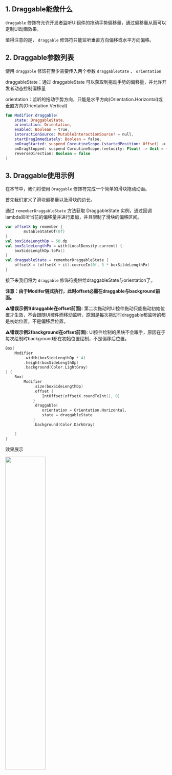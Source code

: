 ## 1. Draggable能做什么

 <code>draggable</code> 修饰符允许开发者监听UI组件的拖动手势偏移量，通过偏移量从而可以定制UI动画效果。

值得注意的是， <code>draggable</code> 修饰符只能监听垂直方向偏移或水平方向偏移。

## 2. Draggable参数列表

使用 <code>draggable</code> 修饰符至少需要传入两个参数 <code>draggableState</code> 、 <code>orientation</code> 

draggableState：通过 draggableState 可以获取到拖动手势的偏移量，并允许开发者动态控制偏移量

orientation：监听的拖动手势方向，只能是水平方向(Orientation.Horizontal)或垂直方向(Orientation.Vertical)

```kotlin
fun Modifier.draggable(
    state: DraggableState,
    orientation: Orientation,
    enabled: Boolean = true,
    interactionSource: MutableInteractionSource? = null,
    startDragImmediately: Boolean = false,
    onDragStarted: suspend CoroutineScope.(startedPosition: Offset) -> Unit = {},
    onDragStopped: suspend CoroutineScope.(velocity: Float) -> Unit = {},
    reverseDirection: Boolean = false
)
```

## 3. Draggable使用示例

在本节中，我们将使用 <code>Draggable</code> 修饰符完成一个简单的滑块拖动动画。

首先我们定义了滑块偏移量以及滑块的边长。

通过 <code>rememberDraggableState</code> 方法获取 DraggableState 实例，通过回调lambda监听当前的偏移量并进行累加，并且限制了滑块的偏移区间。

```kotlin
var offsetX by remember {
		mutableStateOf(0f)
}
val boxSideLengthDp = 50.dp
val boxSildeLengthPx = with(LocalDensity.current) {
    boxSideLengthDp.toPx()
}
val draggableState = rememberDraggableState {
    offsetX = (offsetX + it).coerceIn(0f, 3 * boxSildeLengthPx)
}
```

接下来我们将为 <code>draggable</code> 修饰符提供给draggableState与orientation了。

**注意：由于Modifer链式执行，此时offset必需在draggable与background前面。**

**⚠️错误示例1(draggable在offset前面)**: 第二次拖动时UI控件拖动只能拖动初始位置才生效，不会跟随UI控件而移动监听，原因是每次拖动时draggable都监听的都是初始位置，不是偏移后位置。

**⚠️错误示例2(background在offset前面)**: UI控件绘制的黑块不会跟手，原因在于每次绘制时background都在初始位置绘制，不是偏移后位置。

```kotlin
Box(
    Modifier
        .width(boxSideLengthDp * 4)
        .height(boxSideLengthDp)
        .background(Color.LightGray)
) {
    Box(
        Modifier
            .size(boxSideLengthDp)
            .offset {
                IntOffset(offsetX.roundToInt(), 0)
            }
            .draggable(
                orientation = Orientation.Horizontal,
                state = draggableState
            )
            .background(Color.DarkGray)

    )
}
```

效果展示

<img src = "{{config.assets}}/design/gesture/draggable/demo1.gif" width = "50%" height = "50%">

